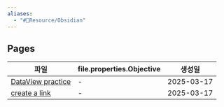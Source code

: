 ```yaml
---
aliases:
  - "#🦜Resource/Obsidian"
---
```

## Pages

| 파일                                                   | file.properties.Objective | 생성일        |
| ---------------------------------------------------- | ------------------------- | ---------- |
| [DataView practice](./DataView%20practice.md) | \-                        | 2025-03-17 |
| [create a link](./create%20a%20link.md)         | \-                        | 2025-03-17 |

